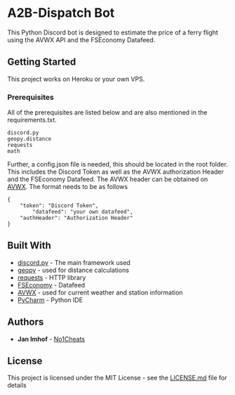 # A2B-Dispatch Bot

This Python Discord bot is designed to estimate the price of a ferry flight using the AVWX API and the FSEconomy Datafeed.

## Getting Started

This project works on Heroku or your own VPS.

### Prerequisites

All of the prerequisites are listed below and are also mentioned in the requirements.txt.

```
discord.py
geopy.distance
requests
math
```

Further, a config.json file is needed, this should be located in the root folder. This includes the Discord Token as well as the AVWX authorization Header and the FSEconomy Datafeed. 
The AVWX header can be obtained on [AVWX](https://avwx.rest/). The format needs to be as follows

```
{
	"token": "Discord Token",
        "datafeed": "your own datafeed",
	"authHeader": "Authorization Header"
}
```

## Built With

* [discord.py](https://github.com/Rapptz/discord.py) - The main framework used
* [geopy](https://github.com/geopy/geopy) - used for distance calculations
* [requests](https://github.com/psf/requests) - HTTP library
* [FSEconomy](https://fseconomy.net) - Datafeed
* [AVWX](https://github.com/avwx-rest/avwx-api) - used for current weather and station information 
* [PyCharm](https://www.jetbrains.com/pycharm/) - Python IDE

## Authors

* **Jan Imhof** - [No1Cheats](https://github.com/No1Cheats)

## License

This project is licensed under the MIT License - see the [LICENSE.md](https://github.com/No1Cheats/a2b-disptach/blob/master/LICENSE) file for details
